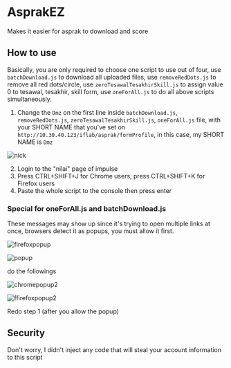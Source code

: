 # AsprakEZ
Makes it easier for asprak to download and score

## How to use
Basically, you are only required to choose one script to use out of four, use `batchDownload.js` to download all uploaded files, use `removeRedDots.js` to remove all red dots/circle, use `zeroTesawalTesakhirSkill.js` to assign value 0 to tesawal, tesakhir, skill form, use `oneForAll.js` to do all above scripts simultaneously.

1. Change the `Dmz` on the first line inside `batchDownload.js`, `removeRedDots.js`, `zeroTesawalTesakhirSkill.js`, `oneForAll.js` file, with your SHORT NAME that you've set on `http://10.30.40.123/iflab/asprak/formProfile`, in this case, my SHORT NAME is `Dmz`

![nick](https://user-images.githubusercontent.com/4760947/32130756-8522fa4a-bbc8-11e7-8e2d-b85e2885d485.png)

2. Login to the "nilai" page of impulse
3. Press CTRL+SHIFT+J for Chrome users, press CTRL+SHIFT+K for Firefox users
4. Paste the whole script to the console then press enter

### Special for oneForAll.js and batchDownload.js
These messages may show up since it's trying to open multiple links at once, browsers detect it as popups, you must allow it first.

![firefoxpopup](https://user-images.githubusercontent.com/4760947/32130562-d0365a08-bbc4-11e7-9af5-ce767afcd1de.png)

![popup](https://user-images.githubusercontent.com/4760947/32130563-d06864d0-bbc4-11e7-8897-b26c4bc77262.png)

do the followings

![chromepopup2](https://user-images.githubusercontent.com/4760947/32130560-cfcded1a-bbc4-11e7-86b9-bab41e9073e6.png)

![ffirefoxpopup2](https://user-images.githubusercontent.com/4760947/32130561-d0042f6a-bbc4-11e7-9442-ba8e4dafaa3f.png)

Redo step 1 (after you allow the popup)

## Security
Don't worry, I didn't inject any code that will steal your account information to this script
